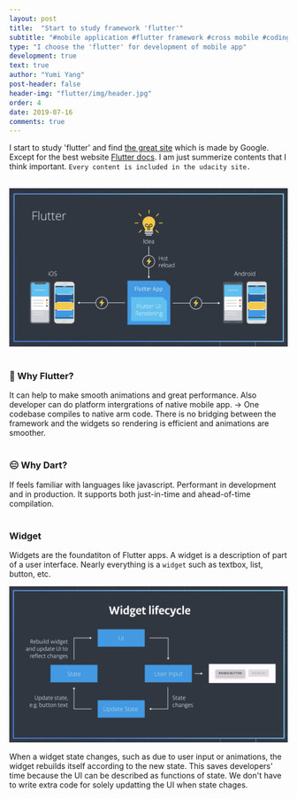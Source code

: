 ```yaml
---
layout: post
title:  "Start to study framework 'flutter'"
subtitle: "#mobile application #flutter framework #cross mobile #coding"
type: "I choose the 'flutter' for development of mobile app"
development: true
text: true
author: "Yumi Yang"
post-header: false
header-img: "flutter/img/header.jpg"
order: 4
date: 2019-07-16
comments: true
---
```



I start to study 'flutter' and find [the great site](https://www.udacity.com/) which is made by Google. Except for the best website [Flutter docs](https://flutter.dev/docs). I am just summerize contents that I think important.
`Every content is included in the udacity site.`
<br/><br/>

![flutter](img/flutter.png)
<br/><br/>

### 🧐 Why Flutter?
It can help to make smooth animations and great performance.
Also developer can do platform intergrations of native mobile app.
-> One codebase compiles to native arm code. There is no bridging between the framework and the widgets so rendering is efficient and animations are smoother.
<br/><br/>

### 😑 Why Dart?
If feels familiar with languages like javascript.
Performant in development and in production.
It supports both just-in-time and ahead-of-time compilation.
<br/><br/>

### Widget
Widgets are the foundatiton of Flutter apps. A widget is a description of part of a user interface. Nearly everything is a `widget` such as textbox, list, button, etc.

![flutter lifecycle](img/lifecycle.png)

When a widget state changes, such as due to user input or animations, the widget rebuilds itself according to the new state. This saves developers' time because the UI can be described as functions of state. We don't have to write extra code for solely updatting the UI when state chages. 
<br/><br/>